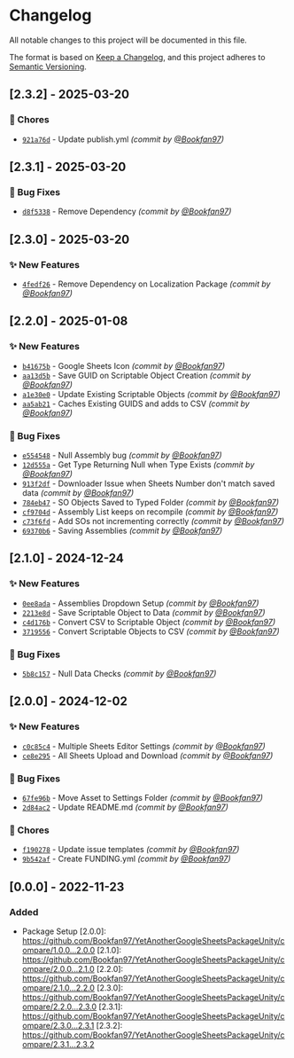 # Changelog

All notable changes to this project will be documented in this file.

The format is based on [Keep a Changelog](https://keepachangelog.com/en/1.0.0/),
and this project adheres to [Semantic Versioning](https://semver.org/spec/v2.0.0.html).

## [2.3.2] - 2025-03-20
### :wrench: Chores
- [`921a76d`](https://github.com/Bookfan97/YetAnotherGoogleSheetsPackageUnity/commit/921a76d7410b02d1a6ae678a0b3d820b4755294e) - Update publish.yml *(commit by [@Bookfan97](https://github.com/Bookfan97))*


## [2.3.1] - 2025-03-20
### :bug: Bug Fixes
- [`d8f5338`](https://github.com/Bookfan97/YetAnotherGoogleSheetsPackageUnity/commit/d8f5338024fb465632a4c93bc157e4efb8c47ea1) - Remove Dependency *(commit by [@Bookfan97](https://github.com/Bookfan97))*


## [2.3.0] - 2025-03-20
### :sparkles: New Features
- [`4fedf26`](https://github.com/Bookfan97/YetAnotherGoogleSheetsPackageUnity/commit/4fedf266d9fe52e952e964425f5894b715199b37) - Remove Dependency on Localization Package *(commit by [@Bookfan97](https://github.com/Bookfan97))*


## [2.2.0] - 2025-01-08
### :sparkles: New Features
- [`b41675b`](https://github.com/Bookfan97/YetAnotherGoogleSheetsPackageUnity/commit/b41675b0bcb56f2bfd09934eda7e27caa2f25e1f) - Google Sheets Icon *(commit by [@Bookfan97](https://github.com/Bookfan97))*
- [`aa13d5b`](https://github.com/Bookfan97/YetAnotherGoogleSheetsPackageUnity/commit/aa13d5bbb35dcaebf276f68a478c3b9146c828e4) - Save GUID on Scriptable Object Creation *(commit by [@Bookfan97](https://github.com/Bookfan97))*
- [`a1e30e0`](https://github.com/Bookfan97/YetAnotherGoogleSheetsPackageUnity/commit/a1e30e0615579489cc441231f563e1b63354fde2) - Update Existing Scriptable Objects *(commit by [@Bookfan97](https://github.com/Bookfan97))*
- [`aa5ab21`](https://github.com/Bookfan97/YetAnotherGoogleSheetsPackageUnity/commit/aa5ab2198dfc47cb226e4e6238b0a8d3665b256f) - Caches Existing GUIDS and adds to CSV *(commit by [@Bookfan97](https://github.com/Bookfan97))*

### :bug: Bug Fixes
- [`e554548`](https://github.com/Bookfan97/YetAnotherGoogleSheetsPackageUnity/commit/e554548f7f8182976967e5988f1081d6100dfa04) - Null Assembly bug *(commit by [@Bookfan97](https://github.com/Bookfan97))*
- [`12d555a`](https://github.com/Bookfan97/YetAnotherGoogleSheetsPackageUnity/commit/12d555a5a7caf983b8c4b58e36d95300311f8423) - Get Type Returning Null when Type Exists *(commit by [@Bookfan97](https://github.com/Bookfan97))*
- [`913f2df`](https://github.com/Bookfan97/YetAnotherGoogleSheetsPackageUnity/commit/913f2dfe779e004d7695f8f883013d0ee4c2b51b) - Downloader Issue when Sheets Number don't match saved data *(commit by [@Bookfan97](https://github.com/Bookfan97))*
- [`784eb47`](https://github.com/Bookfan97/YetAnotherGoogleSheetsPackageUnity/commit/784eb47282df9086955553b1624e2eb5955ebf0f) - SO Objects Saved to Typed Folder *(commit by [@Bookfan97](https://github.com/Bookfan97))*
- [`cf9704d`](https://github.com/Bookfan97/YetAnotherGoogleSheetsPackageUnity/commit/cf9704d05d8b7e0f86df17e53ba97a789a24fd9b) - Assembly List keeps on recompile *(commit by [@Bookfan97](https://github.com/Bookfan97))*
- [`c73f6fd`](https://github.com/Bookfan97/YetAnotherGoogleSheetsPackageUnity/commit/c73f6fd381a52b7006e5621158119826c8a00eac) - Add SOs not incrementing correctly *(commit by [@Bookfan97](https://github.com/Bookfan97))*
- [`69370b6`](https://github.com/Bookfan97/YetAnotherGoogleSheetsPackageUnity/commit/69370b60f1d05b1e489d73b4d317f6fd28a6d04a) - Saving Assemblies *(commit by [@Bookfan97](https://github.com/Bookfan97))*


## [2.1.0] - 2024-12-24
### :sparkles: New Features
- [`0ee8ada`](https://github.com/Bookfan97/YetAnotherGoogleSheetsPackageUnity/commit/0ee8adaaf39faf86b1684313b8007eb9564ac72c) - Assemblies Dropdown Setup *(commit by [@Bookfan97](https://github.com/Bookfan97))*
- [`2213e8d`](https://github.com/Bookfan97/YetAnotherGoogleSheetsPackageUnity/commit/2213e8df02d5c8ea499ca602cfd2ed76f85aed13) - Save Scriptable Object to Data *(commit by [@Bookfan97](https://github.com/Bookfan97))*
- [`c4d176b`](https://github.com/Bookfan97/YetAnotherGoogleSheetsPackageUnity/commit/c4d176b2fbeac0d0e5136da95b9760ae9017683e) - Convert CSV to Scriptable Object *(commit by [@Bookfan97](https://github.com/Bookfan97))*
- [`3719556`](https://github.com/Bookfan97/YetAnotherGoogleSheetsPackageUnity/commit/3719556395f825ac7cfcd8dd8240dbb0d9d16dba) - Convert Scriptable Objects to CSV *(commit by [@Bookfan97](https://github.com/Bookfan97))*

### :bug: Bug Fixes
- [`5b8c157`](https://github.com/Bookfan97/YetAnotherGoogleSheetsPackageUnity/commit/5b8c15740b8ceac3f562cea1ca9b4353bb24a86d) - Null Data Checks *(commit by [@Bookfan97](https://github.com/Bookfan97))*


## [2.0.0] - 2024-12-02
### :sparkles: New Features
- [`c0c85c4`](https://github.com/Bookfan97/YetAnotherGoogleSheetsPackageUnity/commit/c0c85c4fa821cdf015b499db24583baa8c4f921e) - Multiple Sheets Editor Settings *(commit by [@Bookfan97](https://github.com/Bookfan97))*
- [`ce8e295`](https://github.com/Bookfan97/YetAnotherGoogleSheetsPackageUnity/commit/ce8e2957a6c7f0c9d896ba60ee7ddd0643731ff3) - All Sheets Upload and Download *(commit by [@Bookfan97](https://github.com/Bookfan97))*

### :bug: Bug Fixes
- [`67fe96b`](https://github.com/Bookfan97/YetAnotherGoogleSheetsPackageUnity/commit/67fe96b18ad0fb0c5802a7237c8ff2fb7b346673) - Move Asset to Settings Folder *(commit by [@Bookfan97](https://github.com/Bookfan97))*
- [`2d84ac2`](https://github.com/Bookfan97/YetAnotherGoogleSheetsPackageUnity/commit/2d84ac2277d09063d00cf4dd0b74c1461eb0c0ed) - Update README.md *(commit by [@Bookfan97](https://github.com/Bookfan97))*

### :wrench: Chores
- [`f190278`](https://github.com/Bookfan97/YetAnotherGoogleSheetsPackageUnity/commit/f1902785c92d718c5428409689a53a30f2a1c88a) - Update issue templates *(commit by [@Bookfan97](https://github.com/Bookfan97))*
- [`9b542af`](https://github.com/Bookfan97/YetAnotherGoogleSheetsPackageUnity/commit/9b542afd1ddd1debb8b7106d93fdb7a342a2f65f) - Create FUNDING.yml *(commit by [@Bookfan97](https://github.com/Bookfan97))*


## [0.0.0] - 2022-11-23
### Added
- Package Setup
[2.0.0]: https://github.com/Bookfan97/YetAnotherGoogleSheetsPackageUnity/compare/1.0.0...2.0.0
[2.1.0]: https://github.com/Bookfan97/YetAnotherGoogleSheetsPackageUnity/compare/2.0.0...2.1.0
[2.2.0]: https://github.com/Bookfan97/YetAnotherGoogleSheetsPackageUnity/compare/2.1.0...2.2.0
[2.3.0]: https://github.com/Bookfan97/YetAnotherGoogleSheetsPackageUnity/compare/2.2.0...2.3.0
[2.3.1]: https://github.com/Bookfan97/YetAnotherGoogleSheetsPackageUnity/compare/2.3.0...2.3.1
[2.3.2]: https://github.com/Bookfan97/YetAnotherGoogleSheetsPackageUnity/compare/2.3.1...2.3.2

